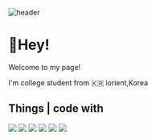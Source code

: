 ![header](https://capsule-render.vercel.app/api?type=waving&color=auto&height=200&section=header&text=Hello%20World!&fontSize=60&animation=fadeIn&fontAlignY=38&desc=I'm%20Jiwan%20You!&descAlignY=58&descAlign=60)

# 👏Hey!

 Welcome to my page! 

 I'm college student from 🇰🇷 lorient,Korea

## Things | code with 

<img src="https://img.shields.io/badge/Python-3776AB?style=flat&logo=Python&logoColor=white"/></a>
<img src="https://img.shields.io/badge/Yolo-00FFFF?style=flat&logo=Yolo&logoColor=white"/></a>
<img src="https://img.shields.io/badge/Tensorflow-FF6F00?style=flat&logo=Tensorflow&logoColor=white"/>
<img src="https://img.shields.io/badge/GitHub-181717?style=flat&logo=GitHub&logoColor=white"/>
<img src="https://img.shields.io/badge/Git-F05032?style=flat&logo=Git&logoColor=white"/>
<img src="https://img.shields.io/badge/Docker-2496ED?style=flat&logo=Docker&logoColor=white"/>



<!-- **youjiwan/youjiwan** is a ✨ _special_ ✨ repository because its `README.md` (this file) appears on your GitHub profile.

Here are some ideas to get you started:

- 🔭 I’m currently working on ...
- 🌱 I’m currently learning ...
- 👯 I’m looking to collaborate on ...
- 🤔 I’m looking for help with ...
- 💬 Ask me about ...
- 📫 How to reach me: ...
- 😄 Pronouns: ...
- ⚡ Fun fact: ...
 -->
